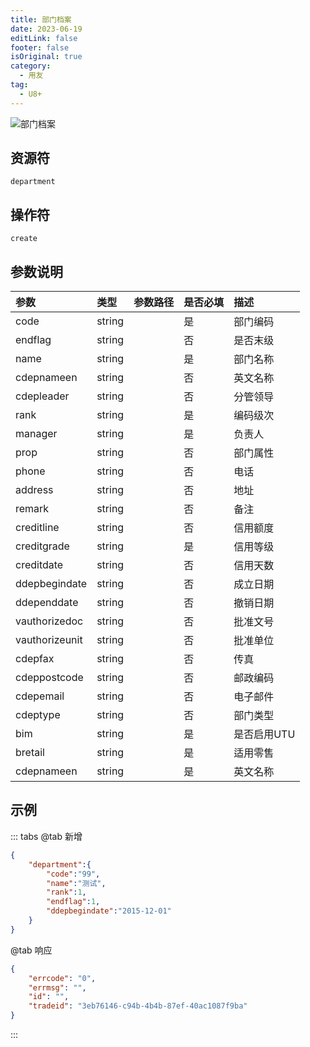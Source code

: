 ```yaml
---
title: 部门档案
date: 2023-06-19
editLink: false
footer: false
isOriginal: true
category:
  - 用友
tag:
  - U8+
---
```


![部门档案](https://nas.ilyl.life:8092/yonyou/u8/as/department.gif)

## 资源符

`department`
  
## 操作符

`create`

## 参数说明

|参数|类型|参数路径|是否必填|描述|
|:-|:-|:-|:-|:-|
|code|string||是|部门编码|
|endflag|string||否|是否末级|
|name|string||是|部门名称|
|cdepnameen|string||否|英文名称|
|cdepleader|string||否|分管领导|
|rank|string||是|编码级次|
|manager|string||是|负责人|
|prop|string||否|部门属性|
|phone|string||否|电话|
|address|string||否|地址|
|remark|string||否|备注|
|creditline|string||否|信用额度|
|creditgrade|string||是|信用等级|
|creditdate|string||否|信用天数|
|ddepbegindate|string||否|成立日期|
|ddependdate|string||否|撤销日期|
|vauthorizedoc|string||否|批准文号|
|vauthorizeunit|string||否|批准单位|
|cdepfax|string||否|传真|
|cdeppostcode|string||否|邮政编码|
|cdepemail|string||否|电子邮件|
|cdeptype|string||否|部门类型|
|bim|string||是|是否启用UTU|
|bretail|string||是|适用零售|
|cdepnameen|string||是|英文名称|

## 示例

::: tabs
@tab 新增

```json
{
    "department":{
        "code":"99",
        "name":"测试",
        "rank":1,
        "endflag":1,
        "ddepbegindate":"2015-12-01"
    }
}
```

@tab 响应

```json
{
    "errcode": "0",
    "errmsg": "",
    "id": "",
    "tradeid": "3eb76146-c94b-4b4b-87ef-40ac1087f9ba"
}
```

:::
